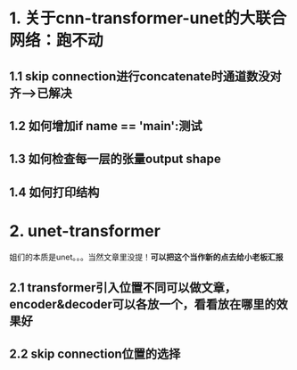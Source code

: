 # 1. 关于cnn-transformer-unet的大联合网络：跑不动    
     
## 1.1 skip connection进行concatenate时通道数没对齐——>已解决
## 1.2 如何增加if __name__ == '__main__':测试
## 1.3 如何检查每一层的张量output shape
## 1.4 如何打印结构
# 2. unet-transformer
姐们的本质是unet。。。当然文章里没提！**可以把这个当作新的点去给小老板汇报**
## 2.1 transformer引入位置不同可以做文章，encoder&decoder可以各放一个，看看放在哪里的效果好
## 2.2 skip connection位置的选择
